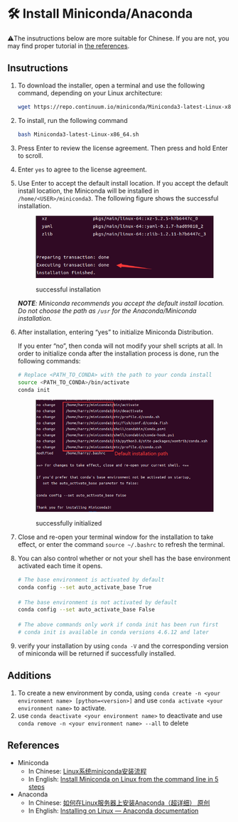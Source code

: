 # 🛠 Install Miniconda/Anaconda

:warning:The insutructions below are more suitable for Chinese. If you are not, you may find proper tutorial in [the references](install-miniconda-anaconda.md#references).

## Insutructions

1.  To download the installer, open a terminal and use the following command, depending on your Linux architecture:

    ```bash
    wget https://repo.continuum.io/miniconda/Miniconda3-latest-Linux-x86_64.sh
    ```
2.  To install, run the following command



    ```bash
    bash Miniconda3-latest-Linux-x86_64.sh
    ```
3. Press Enter to review the license agreement. Then press and hold Enter to scroll.
4. Enter `yes` to agree to the license agreement.
5.  Use Enter to accept the default install location. If you accept the default install location, the Miniconda will be installed in `/home/<USER>/miniconda3`. The following figure shows the successful installation.

    <figure><img src="../.gitbook/assets/0fc263d141c3eba71ad08a965d3d58c6.png" alt=""><figcaption><p>successful installation</p></figcaption></figure>

    _**NOTE**: Miniconda recommends you accept the default install location. Do not choose the path as `/usr` for the Anaconda/Miniconda installation._
6.  After installation, entering “yes” to initialize Miniconda Distribution.

    If you enter “no”, then conda will not modify your shell scripts at all. In order to initialize conda after the installation process is done, run the following commands:

    ```bash
    # Replace <PATH_TO_CONDA> with the path to your conda install
    source <PATH_TO_CONDA>/bin/activate
    conda init
    ```

    <figure><img src="../.gitbook/assets/image.png" alt=""><figcaption><p>successfully initialized</p></figcaption></figure>
7. Close and re-open your terminal window for the installation to take effect, or enter the command `source ~/.bashrc` to refresh the terminal.
8.  You can also control whether or not your shell has the base environment activated each time it opens.

    ```bash
    # The base environment is activated by default
    conda config --set auto_activate_base True

    # The base environment is not activated by default
    conda config --set auto_activate_base False

    # The above commands only work if conda init has been run first
    # conda init is available in conda versions 4.6.12 and later
    ```
9. verify your installation by using `conda -V` and the corresponding version of miniconda will be returned if successfully installed.

## Additions

1. To create a new environment by conda, using `conda create -n <your environment name> [python=<version>]` and use `conda activate <your environment name>` to activate.
2. use `conda deactivate <your environment name>` to deactivate and use `conda remove -n <your environment name> --all` to delete

## References

* Miniconda
  * In Chinese: [Linux系统miniconda安装流程](https://zhuanlan.zhihu.com/p/541309324)
  * In English: [Install Miniconda on Linux from the command line in 5 steps](https://javedhassans.medium.com/install-miniconda-on-linux-from-the-command-line-in-5-steps-403912b3f378)
* Anaconda
  * In Chinese: [如何在Linux服务器上安装Anaconda（超详细） 原创](https://blog.csdn.net/wyf2017/article/details/118676765)
  * In Ehglish: [Installing on Linux — Anaconda documentation](https://docs.anaconda.com/free/anaconda/install/linux.html)
